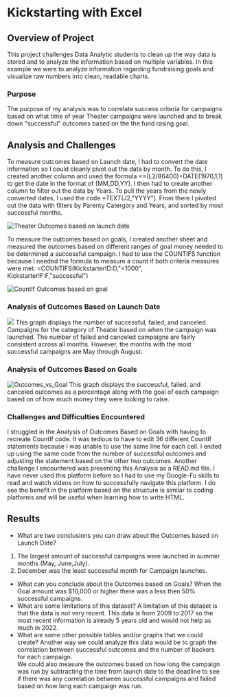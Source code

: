 # Kickstarting with Excel

## Overview of Project
This project challenges Data Analytic students to clean up the way data is stored and to analyze the information based on multiple variables. In this example we were to analyze information regarding fundraising goals and visualize raw numbers into clean, readable charts.

### Purpose
The purpose of my analysis was to correlate success criteria for campaigns based on what time of year Theater campaigns were launched and to break down "successful" outcomes based on the the fund rasing goal.  

## Analysis and Challenges
To measure outcomes based on Launch date, I had to convert the date information so I could cleanly pivot out the data by month. To do this, I created another column and used the formula ==(L2/86400)+DATE(1970,1,1) to get the date in the format of (MM,DD,YY).  I then had to create another column to filter out the data by Years.  To pull the years from the newly converted dates, I used the code =TEXT(J2,"YYYY").  From there I pivoted out the data with filters by Parenty Catergory and Years, and sorted by most successful months.

![Theater Outcomes based on launch date](https://user-images.githubusercontent.com/107078763/173841071-209c242e-ad98-40a0-a26d-bea071c01944.png)

To measure the outcomes based on goals, I created another sheet and measured the outcomes based on different ranges of goal money needed to be determined a successful campaign.  I had to use the COUNTIFS function because I needed the formula to measure a count if both criteria measures were met.  =COUNTIFS(Kickstarter!D:D,"<1000", Kickstarter!F:F,"successful")

  ![CountIf Outcomes based on goal](https://user-images.githubusercontent.com/107078763/173841334-39d9274e-2ccd-4325-89a1-92fae67c9ed4.png)


### Analysis of Outcomes Based on Launch Date
![](https://user-images.githubusercontent.com/107078763/173824774-eaa800f8-a599-4fd1-b544-321d4c3015aa.png)
This graph displays the number of successful, failed, and canceled Campaigns for the category of Theater based on when the campaign was launched.  The number of failed and canceled campaigns are fairly consistent across all months.  However, the months with the most successful campaigns are May through August.


### Analysis of Outcomes Based on Goals
![Outcomes_vs_Goal](https://user-images.githubusercontent.com/107078763/173825183-0adcc6b4-f89e-4d4d-8f65-127bf313f5e9.png)
This graph displays the successful, failed, and canceled outcomes as a percentage along with the goal of each campaign based on of how much money they were looking to raise.  
### Challenges and Difficulties Encountered
I struggled in the Analysis of Outcomes Based on Goals with having to recreate CountIf code.  It was tedious to have to edit 36 different CountIf statements because I was unable to use the same line for each cell.  I ended up using the same code from the number of successful outcomes and adjusting the statement based on the other two outcomes.
Another challenge I encountered was presenting this Analysis as a READ.md file.  I have never used this platform before so I had to use my Google-Fu skills to read and watch videos on how to successfully navigate this platform. I do see the benefit in the platform based on the structure is similar to coding platforms and will be useful when learning how to write HTML.

## Results

- What are two conclusions you can draw about the Outcomes based on Launch Date?
1. The largest amount of successful campaigns were launched in summer months (May, June,July). 
2. December was the least successful month for Campaign launches.
- What can you conclude about the Outcomes based on Goals?
When the Goal amount was $10,000 or higher there was a less then 50% successful campaigns.
- What are some limitations of this dataset?
A limitation of this dataset is that the data is not very recent.  This data is from 2009 to 2017 so the most recent information is already 5 years old and would not help as much in 2022.
- What are some other possible tables and/or graphs that we could create?
Another way we could analyze this data would be to graph the correlation between successful outcomes and the number of backers for each campaign.  
We could also measure the outcomes based on how long the campaign was run by subtracting the time from launch date to the deadline to see if there was any correlation between successful campaigns and failed based on how long each campaign was run.
